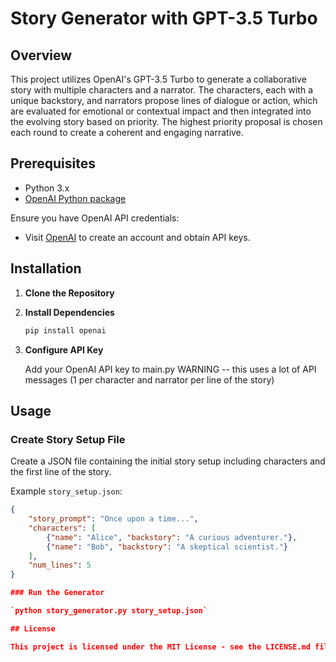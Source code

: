 # Story Generator with GPT-3.5 Turbo

## Overview

This project utilizes OpenAI's GPT-3.5 Turbo to generate a collaborative story with multiple characters and a narrator. The characters, each with a unique backstory, and narrators propose lines of dialogue or action, which are evaluated for emotional or contextual impact and then integrated into the evolving story based on priority. The highest priority proposal is chosen each round to create a coherent and engaging narrative.

## Prerequisites

- Python 3.x
- [OpenAI Python package](https://beta.openai.com/docs/api-reference/introduction)

Ensure you have OpenAI API credentials:
- Visit [OpenAI](https://beta.openai.com/signup/) to create an account and obtain API keys.

## Installation

1. **Clone the Repository**
2. **Install Dependencies**

    ```bash
    pip install openai
    ```
3. **Configure API Key**

    Add your OpenAI API key to main.py
    WARNING -- this uses a lot of API messages (1 per character and narrator per line of the story)

## Usage

### Create Story Setup File

Create a JSON file containing the initial story setup including characters and the first line of the story.

Example `story_setup.json`:

```json
{
    "story_prompt": "Once upon a time...",
    "characters": [
        {"name": "Alice", "backstory": "A curious adventurer."},
        {"name": "Bob", "backstory": "A skeptical scientist."}
    ],
    "num_lines": 5
}

### Run the Generator

`python story_generator.py story_setup.json`

## License

This project is licensed under the MIT License - see the LICENSE.md file for details.
